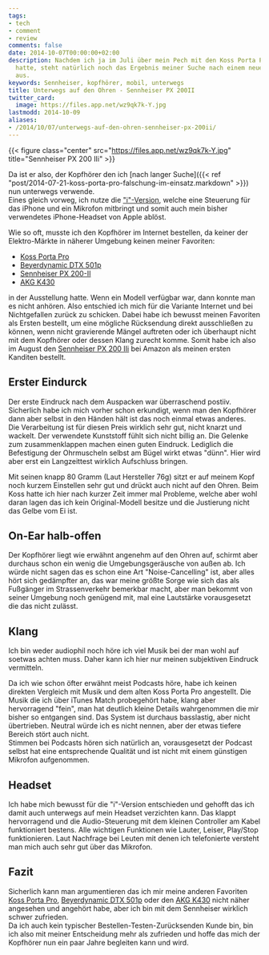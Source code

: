 ```yaml
---
tags:
- tech
- comment
- review
comments: false
date: 2014-10-07T00:00:00+02:00
description: Nachdem ich ja im Juli über mein Pech mit den Koss Porta Pro geschrieben
  hatte, steht natürlich noch das Ergebnis meiner Suche nach einem neuen Kopfhörer
  aus.
keywords: Sennheiser, kopfhörer, mobil, unterwegs
title: Unterwegs auf den Ohren - Sennheiser PX 200II
twitter_card:
  image: https://files.app.net/wz9qk7k-Y.jpg
lastmodd: 2014-10-09
aliases:
- /2014/10/07/unterwegs-auf-den-ohren-sennheiser-px-200ii/
---
```


{{< figure class="center" src="https://files.app.net/wz9qk7k-Y.jpg" title="Sennheiser PX 200 IIi" >}}

Da ist er also, der Kopfhörer den ich [nach langer Suche]({{< ref "post/2014-07-21-koss-porta-pro-falschung-im-einsatz.markdown" >}}) nun unterwegs verwende.  
Eines gleich vorweg, ich nutze die ["i"-Version](http://www.amazon.de/gp/product/B003WV7890/ref=as_li_ss_tl?ie=UTF8&camp=1638&creative=19454&creativeASIN=B003WV7890&linkCode=as2&tag=renblo07-21), welche eine Steuerung für das iPhone und ein Mikrofon mitbringt und somit auch mein bisher verwendetes iPhone-Headset von Apple ablöst.

Wie so oft, musste ich den Kopfhörer im Internet bestellen, da keiner der Elektro-Märkte in näherer Umgebung keinen meiner Favoriten:
- [Koss Porta Pro](http://www.amazon.de/gp/product/B00001P4ZH/ref=as_li_ss_tl?ie=UTF8&camp=1638&creative=19454&creativeASIN=B00001P4ZH&linkCode=as2&tag=renblo07-21)
- [Beyerdynamic DTX 501p](http://www.amazon.de/gp/product/B0091TA5EW/ref=as_li_ss_tl?ie=UTF8&camp=1638&creative=19454&creativeASIN=B0091TA5EW&linkCode=as2&tag=renblo07-21)
- [Sennheiser PX 200-II](http://www.amazon.de/gp/product/B002VPDOHS/ref=as_li_ss_tl?ie=UTF8&camp=1638&creative=19454&creativeASIN=B002VPDOHS&linkCode=as2&tag=renblo07-21)
- [AKG K430](http://www.amazon.de/gp/product/B001F6ITD8/ref=as_li_ss_tl?ie=UTF8&camp=1638&creative=19454&creativeASIN=B001F6ITD8&linkCode=as2&tag=renblo07-21)

in der Ausstellung hatte. Wenn ein Modell verfügbar war, dann konnte man es nicht anhören. Also entschied ich mich für die Variante Internet und bei Nichtgefallen zurück zu schicken. Dabei habe ich bewusst meinen Favoriten als Ersten bestellt, um eine mögliche Rücksendung direkt ausschließen zu können, wenn nicht gravierende Mängel auftreten oder ich überhaupt nicht mit dem Kopfhörer oder dessen Klang zurecht komme. Somit habe ich also im August den [Sennheiser PX 200 IIi](http://www.amazon.de/gp/product/B003WV7890/ref=as_li_ss_tl?ie=UTF8&camp=1638&creative=19454&creativeASIN=B003WV7890&linkCode=as2&tag=renblo07-21) bei Amazon als meinen ersten Kanditen bestellt.


## Erster Eindurck
Der erste Eindruck nach dem Auspacken war überraschend postiiv. Sicherlich habe ich mich vorher schon erkundigt, wenn man den Kopfhörer dann aber selbst in den Händen hält ist das noch einmal etwas anderes.  
Die Verarbeitung ist für diesen Preis wirklich sehr gut, nicht knarzt und wackelt. Der verwendete Kunststoff fühlt sich nicht billig an. Die Gelenke zum zusammenklappen machen einen guten Eindruck. Lediglich die Befestigung der Ohrmuscheln selbst am Bügel wirkt etwas "dünn". Hier wird aber erst ein Langzeittest wirklich Aufschluss bringen.

Mit seinen knapp 80 Gramm (Laut Hersteller 76g) sitzt er auf meinem Kopf noch kurzem Einstellen sehr gut und drückt auch nicht auf den Ohren. Beim Koss hatte ich hier nach kurzer Zeit immer mal Probleme, welche aber wohl daran lagen das ich kein Original-Modell besitze und die Justierung nicht das Gelbe vom Ei ist.

## On-Ear halb-offen
Der Kopfhörer liegt wie erwähnt angenehm auf den Ohren auf, schirmt aber durchaus schon ein wenig die Umgebungsgeräusche von außen ab. Ich würde nicht sagen das es schon eine Art "Noise-Cancelling" ist, aber alles hört sich gedämpfter an, das war meine größte Sorge wie sich das als Fußgänger im Strassenverkehr bemerkbar macht, aber man bekommt von seiner Umgebung noch genügend mit, mal eine Lautstärke vorausgesetzt die das nicht zulässt.

## Klang
Ich bin weder audiophil noch höre ich viel Musik bei der man wohl auf soetwas achten muss. Daher kann ich hier nur meinen subjektiven Eindruck vermitteln.

Da ich wie schon öfter erwähnt meist Podcasts höre, habe ich keinen direkten Vergleich mit Musik und dem alten Koss Porta Pro angestellt. Die Musik die ich über iTunes Match probegehört habe, klang aber hervorragend "fein", man hat deutlich kleine Details wahrgenommen die mir bisher so entgangen sind. Das System ist durchaus basslastig, aber nicht übertrieben. Neutral würde ich es nicht nennen, aber der etwas tiefere Bereich stört auch nicht.  
Stimmen bei Podcasts hören sich natürlich an, vorausgesetzt der Podcast selbst hat eine entsprechende Qualität und ist nicht mit einem günstigen Mikrofon aufgenommen.

## Headset
Ich habe mich bewusst für die "i"-Version entschieden und gehofft das ich damit auch unterwegs auf mein Headset verzichten kann. Das klappt hervorragend und die Audio-Steuerung mit dem kleinen Controller am Kabel funktioniert bestens. Alle wichtigen Funktionen wie Lauter, Leiser, Play/Stop funktionieren. Laut Nachfrage bei Leuten mit denen ich telefonierte versteht man mich auch sehr gut über das Mikrofon.

## Fazit
Sicherlich kann man argumentieren das ich mir meine anderen Favoriten [Koss Porta Pro](http://www.amazon.de/gp/product/B00001P4ZH/ref=as_li_ss_tl?ie=UTF8&camp=1638&creative=19454&creativeASIN=B00001P4ZH&linkCode=as2&tag=renblo07-21), [Beyerdynamic DTX 501p](http://www.amazon.de/gp/product/B0091TA5EW/ref=as_li_ss_tl?ie=UTF8&camp=1638&creative=19454&creativeASIN=B0091TA5EW&linkCode=as2&tag=renblo07-21) oder den [AKG K430](http://www.amazon.de/gp/product/B001F6ITD8/ref=as_li_ss_tl?ie=UTF8&camp=1638&creative=19454&creativeASIN=B001F6ITD8&linkCode=as2&tag=renblo07-21) nicht näher angesehen und angehört habe, aber ich bin mit dem Sennheiser wirklich schwer zufrieden.  
Da ich auch kein typischer Bestellen-Testen-Zurücksenden Kunde bin, bin ich also mit meiner Entscheidung mehr als zufrieden und hoffe das mich der Kopfhörer nun ein paar Jahre begleiten kann und wird.
